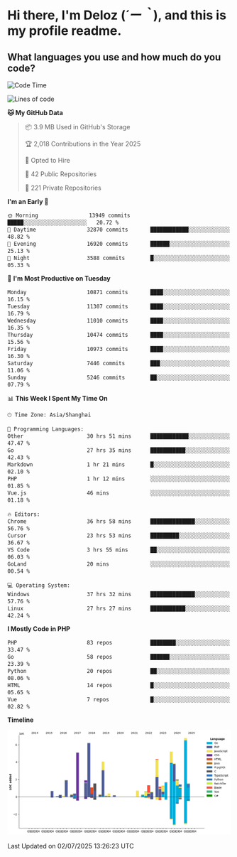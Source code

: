 # **Hi there, I'm Deloz (*´ー｀*), and this is my profile readme.**

## **What languages you use and how much do you code?**

<!--START_SECTION:waka-->
![Code Time](http://img.shields.io/badge/Code%20Time-6%2C825%20hrs%2030%20mins-blue)

![Lines of code](https://img.shields.io/badge/From%20Hello%20World%20I%27ve%20Written-57.0%20million%20lines%20of%20code-blue)

**🐱 My GitHub Data** 

> 📦 3.9 MB Used in GitHub's Storage 
 > 
> 🏆 2,018 Contributions in the Year 2025
 > 
> 💼 Opted to Hire
 > 
> 📜 42 Public Repositories 
 > 
> 🔑 221 Private Repositories 
 > 
**I'm an Early 🐤** 

```text
🌞 Morning                13949 commits       █████░░░░░░░░░░░░░░░░░░░░   20.72 % 
🌆 Daytime                32870 commits       ████████████░░░░░░░░░░░░░   48.82 % 
🌃 Evening                16920 commits       ██████░░░░░░░░░░░░░░░░░░░   25.13 % 
🌙 Night                  3588 commits        █░░░░░░░░░░░░░░░░░░░░░░░░   05.33 % 
```
📅 **I'm Most Productive on Tuesday** 

```text
Monday                   10871 commits       ████░░░░░░░░░░░░░░░░░░░░░   16.15 % 
Tuesday                  11307 commits       ████░░░░░░░░░░░░░░░░░░░░░   16.79 % 
Wednesday                11010 commits       ████░░░░░░░░░░░░░░░░░░░░░   16.35 % 
Thursday                 10474 commits       ████░░░░░░░░░░░░░░░░░░░░░   15.56 % 
Friday                   10973 commits       ████░░░░░░░░░░░░░░░░░░░░░   16.30 % 
Saturday                 7446 commits        ███░░░░░░░░░░░░░░░░░░░░░░   11.06 % 
Sunday                   5246 commits        ██░░░░░░░░░░░░░░░░░░░░░░░   07.79 % 
```


📊 **This Week I Spent My Time On** 

```text
🕑︎ Time Zone: Asia/Shanghai

💬 Programming Languages: 
Other                    30 hrs 51 mins      ████████████░░░░░░░░░░░░░   47.47 % 
Go                       27 hrs 35 mins      ███████████░░░░░░░░░░░░░░   42.43 % 
Markdown                 1 hr 21 mins        █░░░░░░░░░░░░░░░░░░░░░░░░   02.10 % 
PHP                      1 hr 12 mins        ░░░░░░░░░░░░░░░░░░░░░░░░░   01.85 % 
Vue.js                   46 mins             ░░░░░░░░░░░░░░░░░░░░░░░░░   01.18 % 

🔥 Editors: 
Chrome                   36 hrs 58 mins      ██████████████░░░░░░░░░░░   56.76 % 
Cursor                   23 hrs 53 mins      █████████░░░░░░░░░░░░░░░░   36.67 % 
VS Code                  3 hrs 55 mins       ██░░░░░░░░░░░░░░░░░░░░░░░   06.03 % 
GoLand                   20 mins             ░░░░░░░░░░░░░░░░░░░░░░░░░   00.54 % 

💻 Operating System: 
Windows                  37 hrs 32 mins      ██████████████░░░░░░░░░░░   57.76 % 
Linux                    27 hrs 27 mins      ███████████░░░░░░░░░░░░░░   42.24 % 
```

**I Mostly Code in PHP** 

```text
PHP                      83 repos            ████████░░░░░░░░░░░░░░░░░   33.47 % 
Go                       58 repos            ██████░░░░░░░░░░░░░░░░░░░   23.39 % 
Python                   20 repos            ██░░░░░░░░░░░░░░░░░░░░░░░   08.06 % 
HTML                     14 repos            █░░░░░░░░░░░░░░░░░░░░░░░░   05.65 % 
Vue                      7 repos             █░░░░░░░░░░░░░░░░░░░░░░░░   02.82 % 
```



**Timeline**

![Lines of Code chart](https://raw.githubusercontent.com/deloz/deloz/main/assets/bar_graph.png)


 Last Updated on 02/07/2025 13:26:23 UTC
<!--END_SECTION:waka-->
